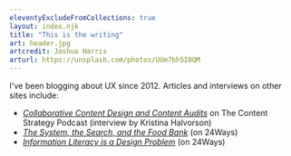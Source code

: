 ```yaml
---
eleventyExcludeFromCollections: true
layout: index.njk
title: "This is the writing"
art: header.jpg
artcredit: Joshua Harris
arturl: https://unsplash.com/photos/UUm7bh5I0QM
---
```


I've been blogging about UX since 2012. Articles and interviews on other sites include:

* [_Collaborative Content Design and Content Audits_](https://www.contentstrategy.com/podcast/ep-11-collaborative-content-design-and-content-audits-with-lisa-maria-martin) on The Content Strategy Podcast (interview by Kristina Halvorson)
* [_The System, the Search, and the Food Bank_](https://24ways.org/2018/the-system-the-search-and-the-food-bank/) (on 24Ways)
* [_Information Literacy is a Design Problem_](https://24ways.org/2016/information-literacy-is-a-design-problem/) (on 24Ways)